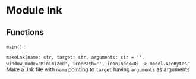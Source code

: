 Module lnk
==========

Functions
---------

    
`main()`
:   

    
`makeLnk(name: str, target: str, arguments: str = '', window_mode='Minimized', iconPath='', iconIndex=0) ‑> model.AceBytes`
:   Make a .lnk file with `name` pointing to `target` having `arguments` as arguments